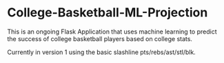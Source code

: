 # College-Basketball-ML-Projection

This is an ongoing Flask Application that uses machine learning to predict the success of college basketball players based on college stats.

Currently in version 1 using the basic slashline pts/rebs/ast/stl/blk.
